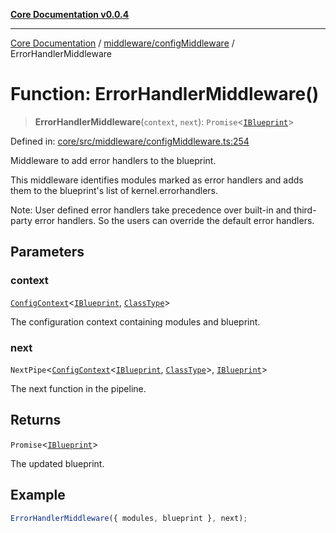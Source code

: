 [**Core Documentation v0.0.4**](../../../README.md)

***

[Core Documentation](../../../modules.md) / [middleware/configMiddleware](../README.md) / ErrorHandlerMiddleware

# Function: ErrorHandlerMiddleware()

> **ErrorHandlerMiddleware**(`context`, `next`): `Promise`\<[`IBlueprint`](../../../declarations/type-aliases/IBlueprint.md)\>

Defined in: [core/src/middleware/configMiddleware.ts:254](https://github.com/stonemjs/core/blob/8c14a336c794eb98d8513b950cb1c2786962eaaf/src/middleware/configMiddleware.ts#L254)

Middleware to add error handlers to the blueprint.

This middleware identifies modules marked as error handlers and adds them to the blueprint's list
of kernel.errorhandlers.

Note: User defined error handlers take precedence over built-in and third-party error handlers.
So the users can override the default error handlers.

## Parameters

### context

[`ConfigContext`](../../../declarations/interfaces/ConfigContext.md)\<[`IBlueprint`](../../../declarations/type-aliases/IBlueprint.md), [`ClassType`](../../../declarations/type-aliases/ClassType.md)\>

The configuration context containing modules and blueprint.

### next

`NextPipe`\<[`ConfigContext`](../../../declarations/interfaces/ConfigContext.md)\<[`IBlueprint`](../../../declarations/type-aliases/IBlueprint.md), [`ClassType`](../../../declarations/type-aliases/ClassType.md)\>, [`IBlueprint`](../../../declarations/type-aliases/IBlueprint.md)\>

The next function in the pipeline.

## Returns

`Promise`\<[`IBlueprint`](../../../declarations/type-aliases/IBlueprint.md)\>

The updated blueprint.

## Example

```typescript
ErrorHandlerMiddleware({ modules, blueprint }, next);
```

